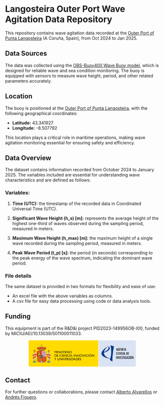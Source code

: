 # Langosteira Outer Port Wave Agitation Data Repository

This repository contains wave agitation data recorded at the [Outer Port of Punta Langosteira](https://www.google.com/maps/place/43.341927,-8.507792 "Outer Port of Punta Langosteira, Spain") (A Coruña, Spain), from Oct 2024 to Jan 2025. 

## Data Sources

The data was collected using the [OBS-Buoy400 Wave Buoy model](https://obscape.com/site/products/wavebuoy/), which is designed for reliable wave and sea condition monitoring. The buoy is equipped with sensors to measure wave height, period, and other related parameters accurately.

## Location

The buoy is positioned at the [Outer Port of Punta Langosteira](https://www.google.com/maps/place/43.341927,-8.507792 "Outer Port of Punta Langosteira, Spain"), with the following geographical coordinates:

- **Latitude:** 43.341927
- **Longitude:** -8.507792

This location plays a critical role in maritime operations, making wave agitation monitoring essential for ensuring safety and efficiency.

## Data Overview

The dataset contains information recorded from October 2024 to January 2025. The variables included are essential for understanding wave characteristics and are defined as follows:

### Variables:

1. **Time (UTC):** the timestamp of the recorded data in Coordinated Universal Time (UTC).

2. **Significant Wave Height (h_s) [m]:** represents the average height of the highest one-third of waves observed during the sampling period, measured in meters.

3. **Maximum Wave Height (h_max) [m]:** the maximum height of a single wave recorded during the sampling period, measured in meters.

4. **Peak Wave Period (t_p) [s]:** the period (in seconds) corresponding to the peak energy of the wave spectrum, indicating the dominant wave period.

### File details

The same dataset is provided in two formats for flexibility and ease of use:

- An excel file with the above variables as columns.
- A csv file for easy data processing using code or data analysis tools.


## Funding

This equipment is part of the R&D&i project PID2023-149956OB-I00, funded by MICIU/AEI/10.13039/501100011033.

<div align="center">
    <img src="img/MICIU_AEI.jpg" alt="Funding Agency Logo" width="350"  />
</div>




## Contact

For further questions or collaborations, please contact [Alberto Alvarellos](mailto:alberto.alvarellos@udc.es) or [Andrés Figuero](mailto:andres.figuero@udc.es).

